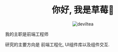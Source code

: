 <h1 style="text-align: center;"> 你好, 我是草莓💞️ </h1>
<p align="center"> <img src="https://komarev.com/ghpvc/?username=wenhongjie&label=Profile%20views&color=0e75b6&style=flat" alt="deviltea" /> </p>
<p>我的主职是前端工程师<p/>
<p>研究的主要方向是 前端工程化, UI组件库以及组件交互.</p>
